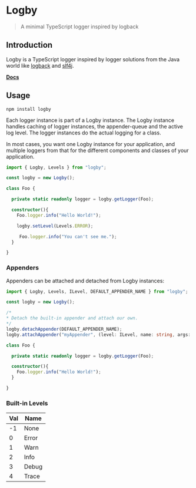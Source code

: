 # Logby

> A minimal TypeScript logger inspired by logback

## Introduction

Logby is a TypeScript logger inspired by logger solutions from the Java world
like [logback](https://logback.qos.ch/index.html) and [slf4j](https://www.slf4j.org/).

**[Docs](https://felixrilling.github.io/logby/)**

## Usage

```shell
npm install logby
```

Each logger instance is part of a Logby instance.
The Logby instance handles caching of logger instances, the appender-queue and the active log level.
The logger instances do the actual logging for a class.

In most cases, you want one Logby instance for your application, and multiple loggers from that for
the different components and classes of your application.

```typescript
import { Logby, Levels } from "logby";

const logby = new Logby();

class Foo {

  private static readonly logger = logby.getLogger(Foo);

  constructor(){
    Foo.logger.info("Hello World!");

    logby.setLevel(Levels.ERROR);

     Foo.logger.info("You can't see me.");
  }

}
```

### Appenders

Appenders can be attached and detached from Logby instances:

```typescript
import { Logby, Levels, ILevel, DEFAULT_APPENDER_NAME } from "logby";

const logby = new Logby();

/*
* Detach the built-in appender and attach our own.
*/
logby.detachAppender(DEFAULT_APPENDER_NAME);
logby.attachAppender("myAppender", (level: ILevel, name: string, args: any[]) => console.log(args));

class Foo {

  private static readonly logger = logby.getLogger(Foo);

  constructor(){
    Foo.logger.info("Hello World!");
  }

}
```

### Built-in Levels

| Val | Name  |
| --- | ----- |
| -1  | None  |
| 0   | Error |
| 1   | Warn  |
| 2   | Info  |
| 3   | Debug |
| 4   | Trace |


